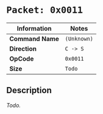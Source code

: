 # `Packet: 0x0011`

| Information               | Notes |
|---                        |---    |
| **Command Name**          | `(Unknown)` |
| **Direction**             | `C -> S` |
| **OpCode**                | `0x0011` |
| **Size**                  | `Todo` |

## Description

_Todo._